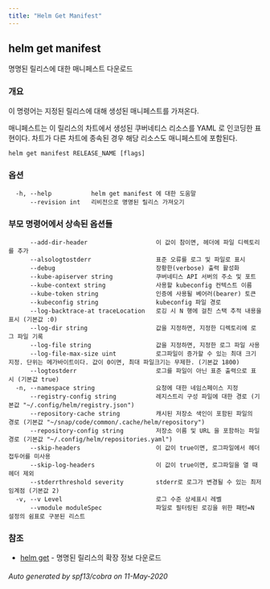 ```yaml
---
title: "Helm Get Manifest"
---
```


## helm get manifest

명명된 릴리스에 대한 매니페스트 다운로드

### 개요


이 명령어는 지정된 릴리스에 대해 생성된 매니페스트를 가져온다.

매니페스트는 이 릴리스의 차트에서 생성된 쿠버네티스 
리소스를 YAML 로 인코딩한 표현이다. 차트가 다른 
차트에 종속된 경우 해당 리소스도 매니페스트에 포함된다. 


```
helm get manifest RELEASE_NAME [flags]
```

### 옵션

```
  -h, --help           helm get manifest 에 대한 도움말
      --revision int   리비전으로 명명된 릴리스 가져오기
```

### 부모 명령어에서 상속된 옵션들

```
      --add-dir-header                   이 값이 참이면, 헤더에 파일 디렉토리를 추가
      --alsologtostderr                  표준 오류를 로그 및 파일로 표시
      --debug                            장황한(verbose) 출력 활성화
      --kube-apiserver string            쿠버네티스 API 서버의 주소 및 포트
      --kube-context string              사용할 kubeconfig 컨텍스트 이름
      --kube-token string                인증에 사용될 베어러(bearer) 토큰
      --kubeconfig string                kubeconfig 파일 경로
      --log-backtrace-at traceLocation   로깅 시 N 행에 걸친 스택 추적 내용을 표시 (기본값 :0)
      --log-dir string                   값을 지정하면, 지정한 디렉토리에 로그 파일 기록
      --log-file string                  값을 지정하면, 지정한 로그 파일 사용
      --log-file-max-size uint           로그파일이 증가할 수 있는 최대 크기 지정. 단위는 메가바이트이다. 값이 0이면, 최대 파일크기는 무제한. (기본값 1800)
      --logtostderr                      로그를 파일이 아닌 표준 출력으로 표시 (기본값 true)
  -n, --namespace string                 요청에 대한 네임스페이스 지정
      --registry-config string           레지스트리 구성 파일에 대한 경로 (기본값 "~/.config/helm/registry.json")
      --repository-cache string          캐시된 저장소 색인이 포함된 파일의 경로 (기본값 "~/snap/code/common/.cache/helm/repository")
      --repository-config string         저장소 이름 및 URL 을 포함하는 파일 경로 (기본값 "~/.config/helm/repositories.yaml")
      --skip-headers                     이 값이 true이면, 로그파일에서 헤더 접두어를 미사용
      --skip-log-headers                 이 값이 true이면, 로그파일을 열 때 헤더 제외
      --stderrthreshold severity         stderr로 로그가 변경될 수 있는 최저 임계점 (기본값 2)
  -v, --v Level                          로그 수준 상세표시 레벨
      --vmodule moduleSpec               파일로 필터링된 로깅을 위한 패턴=N 설정의 쉼표로 구분된 리스트
```

### 참조

* [helm get](helm_get.md)	 - 명명된 릴리스의 확장 정보 다운로드

###### Auto generated by spf13/cobra on 11-May-2020
